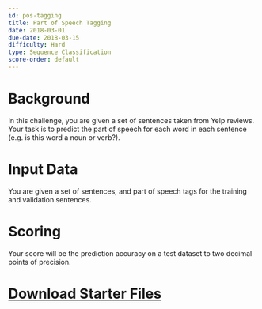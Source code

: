 ```yaml
---
id: pos-tagging
title: Part of Speech Tagging
date: 2018-03-01
due-date: 2018-03-15
difficulty: Hard
type: Sequence Classification
score-order: default
---
```


# Background

In this challenge, you are given a set of sentences taken from Yelp reviews. Your task is to predict the part of speech for each word in each sentence (e.g. is this word a noun or verb?).

# Input Data

You are given a set of sentences, and part of speech tags for the training and validation sentences.

# Scoring

Your score will be the prediction accuracy on a test dataset to two decimal points of precision.

# [Download Starter Files](https://drive.google.com/file/d/1LOuiAOHXXfkNX8c5_jp-mn-q0ZJ20dER/view?usp=sharing)
